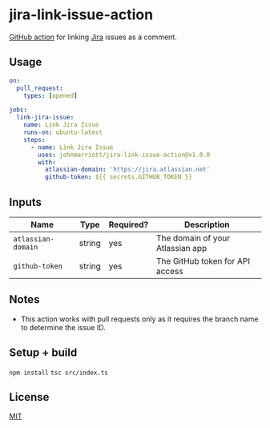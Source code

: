 # jira-link-issue-action 

[GitHub action](https://github.com/features/actions) for linking
[Jira](https://www.atlassian.com/software/jira) issues as a comment.

## Usage

```yaml
on:
  pull_request:
    types: [opened]

jobs:
  link-jira-issue:
    name: Link Jira Issue
    runs-on: ubuntu-latest
    steps:
      - name: Link Jira Issue
        uses: johnmarriott/jira-link-issue-action@v1.0.0
        with:
          atlassian-domain: 'https://jira.atlassian.net'
          github-token: ${{ secrets.GITHUB_TOKEN }}
```

## Inputs

| Name               | Type   | Required? | Description                      |
| ------------------ | ------ | --------- | -------------------------------- |
| `atlassian-domain` | string | yes       | The domain of your Atlassian app |
| `github-token`     | string | yes       | The GitHub token for API access  |

## Notes

- This action works with pull requests only as it requires the branch name to
  determine the issue ID.

## Setup + build

`npm install`
`tsc src/index.ts`


## License

[MIT](LICENSE)
